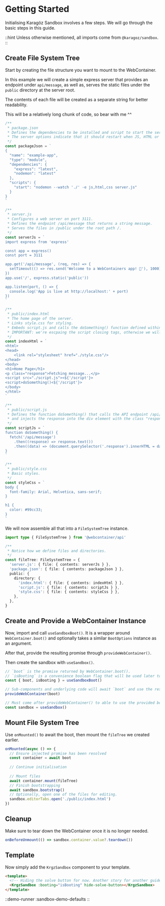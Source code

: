 # Getting Started

Initialising Karagöz Sandbox involves a few steps. We will go through the basic steps in this guide.

::hint
Unless otherwise mentioned, all imports come from `@karagoz/sandbox`.
::

## Create File System Tree

Start by creating the file structure you want to mount to the WebContainer.

In this example we will create a simple express server that provides an endpoint under `api/message`, as well as, 
serves the static files under the `public` directory at the server root.

The contents of each file will be created as a separate string for better readability. 

This will be a relatively long chunk of code, so bear with me ^^ 

```typescript
/**
 * package.json
 * Defines the dependencies to be installed and script to start the server.
 * The server options indicate that it should restart when JS, HTML or CSS files change.
 */
const packageJson = `
{
  "name": "example-app",
  "type": "module",
  "dependencies": {
    "express": "latest",
    "nodemon": "latest"
  },
  "scripts": {
    "start": "nodemon --watch './' -e js,html,css server.js"
  }
}
`

/**
 * server.js
 * Configures a web server on port 3111.
 * Defines the endpoint /api/message that returns a string message.
 * Serves the files in /public under the root path /. 
 */
const serverJs = `
import express from 'express'

const app = express()
const port = 3111

app.get('/api/message', (req, res) => {
  setTimeout(() => res.send('Welcome to a WebContainers app! 🥳'), 1000)
})
app.use('/', express.static('public'))

app.listen(port, () => {
  console.log('App is live at http://localhost:' + port)
})
`

/**
 * public/index.html
 * The home page of the server.
 * Links style.css for styling.
 * Embeds script.js and calls the doSomething() function defined within it.
 * IMPORTANT: we're escpaing the script closing tags, otherwise we will get errors. 
 */
const indexHtml = `
<html>
<head>
    <link rel="stylesheet" href="./style.css"/>
</head>
<body>
<h1>Home Page</h1>
<p class="response">Fetching message...</p>
<script src="./script.js"><${'/script'}>
<script>doSomething()<${'/script'}>
</body>
</html>
`

/**
 * public/script.js
 * Defines the function doSomething() that calls the API endpoint /api/messsage
 * and injects the response into the div element with the class "response".
 */
const scriptJs = `
function doSomething() {
  fetch('/api/message')
    .then((response) => response.text())
    .then((data) => (document.querySelector('.response').innerHTML = data))
}
`

/**
 * public/style.css
 * Basic styles.
 */
const styleCss = `
body {
  font-family: Arial, Helvetica, sans-serif;
}

h1 {
  color: #99cc33;
}
`
```

We will now assemble all that into a `FileSystemTree` instance.

```typescript
import type { FileSystemTree } from '@webcontainer/api'

/**
 * Notice how we define files and directories.
 */
const fileTree: FileSystemTree = {
  'server.js': { file: { contents: serverJs } },
  'package.json': { file: { contents: packageJson } },
  public: {
    directory: {
      'index.html': { file: { contents: indexHtml } },
      'script.js': { file: { contents: scriptJs } },
      'style.css': { file: { contents: styleCss } },
    },
  },
}
```

## Create and Provide a WebContainer Instance

Now, import and call `useSandboxBoot()`. It is a wrapper around `WebContainer.boot()` and optionally takes a similar 
`BootOptions` instance as an argument.

After that, provide the resulting promise through `provideWebContainer()`.

Then create the sandbox with `useSandbox()`.

```typescript
// `boot` is the promise returned by WebContainer.boot().
// `isBooting` is a convenience boolean flag that will be used later to indicate that the sandbox is still booting.
const { boot, isBooting } = useSandboxBoot()

// Sub-components and underlying code will await `boot` and use the resulting WebContainer instance. 
provideWebContainer(boot)

// Must come after provideWebContainer() to able to use the provided boot promise.
const sandbox = useSandbox()
```

## Mount File System Tree

Use `onMounted()` to await the boot, then mount the `fileTree` we created earlier.

```typescript
onMounted(async () => {
  // Ensure injected promise has been resolved
  const container = await boot
  
  // Continue initialisation
  
  // Mount files
  await container.mount(fileTree)
  // Finish bootstrapping
  await sandbox.bootstrap()
  // Optionally, open one of the files for editing.
  sandbox.editorTabs.open('./public/index.html')
})
```

## Cleanup

Make sure to tear down the WebContainer once it is no longer needed.

```typescript
onBeforeUnmount(() => sandbox.container.value?.teardown())
```

## Template

Now simply add the `KrgzSandbox` component to your template.

```html
<template>
  <!-- Hiding the solve button for now. Another story for another guide :) -->
  <KrgzSandbox :booting="isBooting" hide-solve-button></KrgzSandbox>
</template>
```

::demo-runner
:sandbox-demo-defaults
::